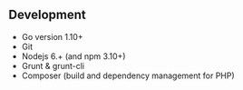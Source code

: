 ## Development

* Go version 1.10+
* Git 
* Nodejs 6.+ (and npm 3.10+)
* Grunt & grunt-cli
* Composer (build and dependency management for PHP)
